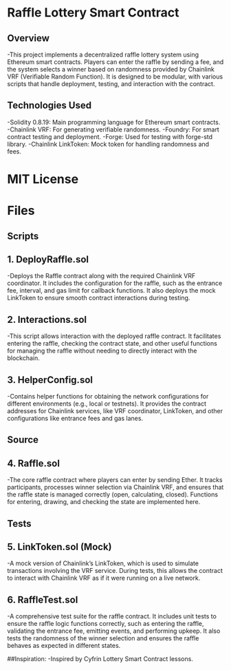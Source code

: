 # Raffle Lottery Smart Contract
## Overview
-This project implements a decentralized raffle lottery system using Ethereum smart contracts. Players can enter the raffle by sending a fee, and the system selects a winner based on randomness provided by Chainlink VRF (Verifiable Random Function). It is designed to be modular, with various scripts that handle deployment, testing, and interaction with the contract.

## Technologies Used
-Solidity 0.8.19: Main programming language for Ethereum smart contracts.
-Chainlink VRF: For generating verifiable randomness.
-Foundry: For smart contract testing and deployment.
-Forge: Used for testing with forge-std library.
-Chainlink LinkToken: Mock token for handling randomness and fees.

# MIT License

 # Files
 ## Scripts
## 1. DeployRaffle.sol
-Deploys the Raffle contract along with the required Chainlink VRF coordinator. It includes the configuration for the raffle, such as the entrance fee, interval, and gas limit for callback functions. It also deploys the mock LinkToken to ensure smooth contract interactions during testing.

## 2. Interactions.sol
-This script allows interaction with the deployed raffle contract. It facilitates entering the raffle, checking the contract state, and other useful functions for managing the raffle without needing to directly interact with the blockchain.

## 3. HelperConfig.sol
-Contains helper functions for obtaining the network configurations for different environments (e.g., local or testnets). It provides the contract addresses for Chainlink services, like VRF coordinator, LinkToken, and other configurations like entrance fees and gas lanes.

## Source
## 4. Raffle.sol
-The core raffle contract where players can enter by sending Ether. It tracks participants, processes winner selection via Chainlink VRF, and ensures that the raffle state is managed correctly (open, calculating, closed). Functions for entering, drawing, and checking the state are implemented here.

## Tests
## 5. LinkToken.sol (Mock)
-A mock version of Chainlink’s LinkToken, which is used to simulate transactions involving the VRF service. During tests, this allows the contract to interact with Chainlink VRF as if it were running on a live network.

## 6. RaffleTest.sol
-A comprehensive test suite for the raffle contract. It includes unit tests to ensure the raffle logic functions correctly, such as entering the raffle, validating the entrance fee, emitting events, and performing upkeep. It also tests the randomness of the winner selection and ensures the raffle behaves as expected in different states.

##Inspiration: 
-Inspired by Cyfrin Lottery Smart Contract lessons.

